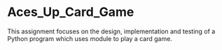 # Aces_Up_Card_Game
This assignment focuses on the design, implementation and testing of a Python program which uses module to play a card game.
